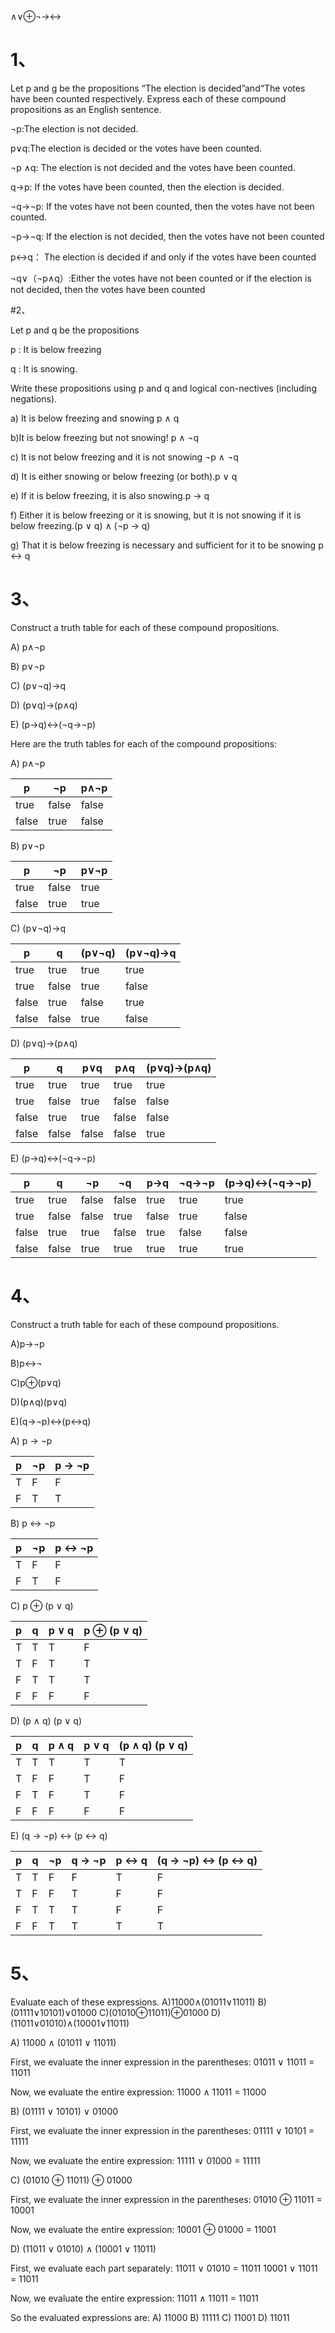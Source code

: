 ∧∨⊕¬→↔

# 1、

Let p and g be the propositions “The election is decided”and“The votes have been counted respectively. Express each of these compound propositions as an English sentence.

¬p:The election is not decided.

p∨q:The election is decided or the votes have been counted.

¬p ∧q:  The election is not decided and the votes have been counted.

q→p:  If the votes have been counted, then the election is decided.

¬q→¬p:   If the votes have not been counted, then the votes have not been counted.

¬p→¬q:  If the election is not decided, then the votes have not been counted

p↔q：   The election is decided if and only if the votes have been counted

¬q∨（¬p∧q）:Either the votes have not been counted or if the election is not decided, then the votes have been counted

#2、

Let p and q be the propositions

p : It is below freezing

q : It is snowing.

Write these propositions using p and q and logical con-nectives (including negations). 

a) It is below freezing and snowing  p ∧ q

b)It is below freezing but not snowing!  p ∧ ¬q

c) It is not below freezing and it is not snowing  ¬p ∧ ¬q

d) It is either snowing or below freezing (or both).p ∨ q

e) If it is below freezing, it is also snowing.p → q

f) Either it is below freezing or it is snowing, but it is not snowing if it is below freezing.(p ∨ q) ∧ (¬p → q)

g) That it is below freezing is necessary and sufficient for it to be snowing p ↔ q


# 3、
Construct a truth table for each of these compound propositions. 

A) p∧¬p 

B) p∨¬p 

C) (p∨¬q)→q 

D) (p∨q)→(p∧q) 

E) (p→q)↔(¬q→¬p)

Here are the truth tables for each of the compound propositions:

A) p∧¬p

|   p   |  ¬p  | p∧¬p |
|-------|------|------|
| true  | false| false|
| false | true | false|

B) p∨¬p

|   p   |  ¬p  | p∨¬p |
|-------|------|------|
| true  | false| true |
| false | true | true |

C) (p∨¬q)→q

|   p   |   q  |  (p∨¬q) | (p∨¬q)→q |
|-------|------|---------|----------|
| true  | true |  true   |   true   |
| true  | false|  true   |   false  |
| false | true |  false  |   true   |
| false | false|  true   |   false  |

D) (p∨q)→(p∧q)

|   p   |   q  |  p∨q  |  p∧q  | (p∨q)→(p∧q) |
|-------|------|-------|-------|-------------|
| true  | true |  true |  true |    true     |
| true  | false|  true | false |    false    |
| false | true |  true | false |    false    |
| false | false| false | false |    true     |

E) (p→q)↔(¬q→¬p)

|   p   |   q  |  ¬p  |  ¬q  |  p→q  | ¬q→¬p | (p→q)↔(¬q→¬p) |
|-------|------|------|------|-------|-------|---------------|
| true  | true |false |false |  true |  true |     true      |
| true  | false|false |true  | false |  true |     false     |
| false | true |true  |false |  true |  false|     false     |
| false | false|true  |true  |  true |  true |     true      |



# 4、
Construct a truth table for each of these compound propositions. 

A)p→¬p

B)p↔¬

C)p⊕(p∨q)

D)(p∧q)(p∨q)

E)(q→¬p)↔(p↔q)


A) p → ¬p

| p | ¬p | p → ¬p |
|---|----|--------|
| T | F  |   F    |
| F | T  |   T    |

B) p ↔ ¬p

| p | ¬p | p ↔ ¬p |
|---|----|--------|
| T | F  |   F    |
| F | T  |   F    |

C) p ⊕ (p ∨ q)

| p | q | p ∨ q | p ⊕ (p ∨ q) |
|---|---|-------|-------------|
| T | T |   T   |     F       |
| T | F |   T   |     T       |
| F | T |   T   |     T       |
| F | F |   F   |     F       |

D) (p ∧ q) (p ∨ q)

| p | q | p ∧ q | p ∨ q | (p ∧ q) (p ∨ q) |
|---|---|-------|-------|----------------|
| T | T |   T   |   T   |       T        |
| T | F |   F   |   T   |       F        |
| F | T |   F   |   T   |       F        |
| F | F |   F   |   F   |       F        |

E) (q → ¬p) ↔ (p ↔ q)

| p | q | ¬p | q → ¬p | p ↔ q | (q → ¬p) ↔ (p ↔ q) |
|---|---|----|--------|-------|-------------------|
| T | T |  F |   F    |   T   |         F         |
| T | F |  F |   T    |   F   |         F         |
| F | T |  T |   T    |   F   |         F         |
| F | F |  T |   T    |   T   |         T         |

# 5、
Evaluate each of these expressions.
A)11000∧(01011∨11011)
B)(01111∨10101)∨01000
C)(01010⊕11011)⊕01000
D)(11011∨01010)∧(10001∨11011)

A) 11000 ∧ (01011 ∨ 11011)

First, we evaluate the inner expression in the parentheses:
01011 ∨ 11011 = 11011

Now, we evaluate the entire expression:
11000 ∧ 11011 = 11000

B) (01111 ∨ 10101) ∨ 01000

First, we evaluate the inner expression in the parentheses:
01111 ∨ 10101 = 11111

Now, we evaluate the entire expression:
11111 ∨ 01000 = 11111

C) (01010 ⊕ 11011) ⊕ 01000

First, we evaluate the inner expression in the parentheses:
01010 ⊕ 11011 = 10001

Now, we evaluate the entire expression:
10001 ⊕ 01000 = 11001

D) (11011 ∨ 01010) ∧ (10001 ∨ 11011)

First, we evaluate each part separately:
11011 ∨ 01010 = 11011
10001 ∨ 11011 = 11011

Now, we evaluate the entire expression:
11011 ∧ 11011 = 11011

So the evaluated expressions are:
A) 11000
B) 11111
C) 11001
D) 11011
